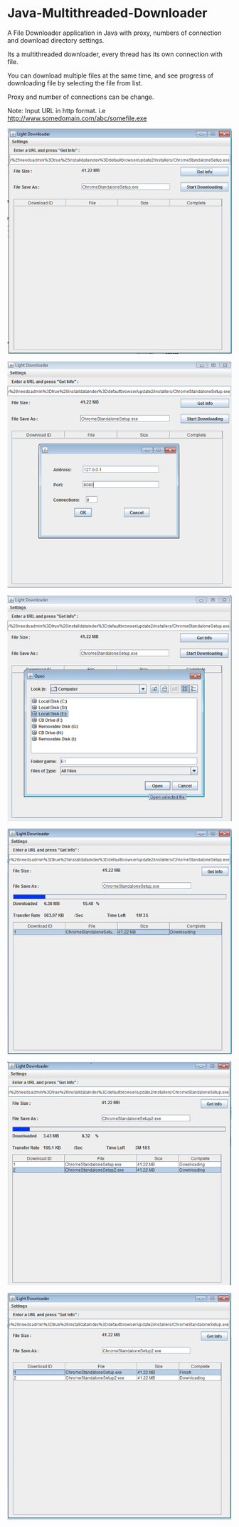# Java-Multithreaded-Downloader
A File Downloader application in Java with proxy, numbers of connection and  download directory settings.

Its a multithreaded downloader, every thread has its own connection with file.

You can download multiple files at the same time, 
and see progress of downloading file by selecting the file from list.

Proxy and number of connections can be change.

Note: Input URL in http format. i.e http://www.somedomain.com/abc/somefile.exe

![alt tag](https://raw.githubusercontent.com/ishfaqhaider/Java-Multithreaded-Downloader/master/1%20GetFileInfo.png)

![alt tag](https://raw.githubusercontent.com/ishfaqhaider/Java-Multithreaded-Downloader/master/2%20Proxy%26ConnectionSetings.png)

![alt tag](https://raw.githubusercontent.com/ishfaqhaider/Java-Multithreaded-Downloader/master/3%20SelectingDirectory.png)

![alt tag](https://raw.githubusercontent.com/ishfaqhaider/Java-Multithreaded-Downloader/master/4%20Downloading.png)

![alt tag](https://raw.githubusercontent.com/ishfaqhaider/Java-Multithreaded-Downloader/master/5%20Progress.png)

![alt tag](https://raw.githubusercontent.com/ishfaqhaider/Java-Multithreaded-Downloader/master/6%20DownloadComplete.png)

